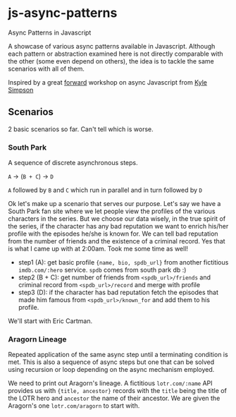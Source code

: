 # js-async-patterns
Async Patterns in Javascript

A showcase of various async patterns available in Javascript. Although each pattern or abstraction examined here is not directly comparable with the other (some even depend on others), the idea is to tackle the same scenarios with all of them.

Inspired by a great [forward](http://forwardconference.org) workshop on async Javascript from [Kyle Simpson](http://getify.me)

## Scenarios
2 basic scenarios so far. Can't tell which is worse.

### South Park
A sequence of discrete asynchronous steps.

`A` -> (`B + C`) -> `D`

`A` followed by `B` and `C` which run in parallel and in turn followed by `D`

Ok let's make up a scenario that serves our purpose. Let's say we have a South Park fan site where we let people view the profiles of the various characters in the series. But we choose our data wisely, in the true spirit of the series, if the character has any bad reputation we want to enrich his/her profile with the episodes he/she is known for. We can tell bad reputation from the number of friends and the existence of a criminal record. Yes that is what I came up with at 2:00am. Took me some time as well!

* step1 (A): get basic profile `{name, bio, spdb_url}` from another fictitious `imdb.com/:hero` service. `spdb` comes from south park db :)
* step2 (B + C): get number of friends from `<spdb_url>/friends` and criminal record from `<spdb_url>/record` and merge with profile
* step3 (D): if the character has bad reputation fetch the episodes that made him famous from `<spdb_url>/known_for` and add them to his profile.

We'll start with Eric Cartman.

### Aragorn Lineage
Repeated application of the same async step until a terminating condition is met.
This is also a sequence of async steps but one that can be solved using
recursion or loop depending on the async mechanism employed.

We need to print out Aragorn's lineage. A fictitious `lotr.com/:name` API provides us with `{title, ancestor}` records with the `title` being the title of the LOTR hero and `ancestor` the name of their ancestor. We are given the Aragorn's one `lotr.com/aragorn` to start with.
